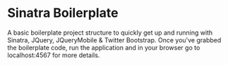Sinatra Boilerplate
===================

A basic boilerplate project structure to quickly get up and running with Sinatra, JQuery, JQueryMobile & Twitter Bootstrap.
Once you've grabbed the boilerplate code, run the application and in your browser go to localhost:4567 for more details.

